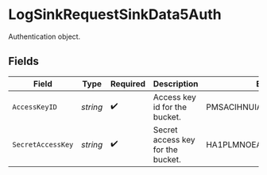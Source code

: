 # LogSinkRequestSinkData5Auth

Authentication object.


## Fields

| Field                             | Type                              | Required                          | Description                       | Example                           |
| --------------------------------- | --------------------------------- | --------------------------------- | --------------------------------- | --------------------------------- |
| `AccessKeyID`                     | *string*                          | :heavy_check_mark:                | Access key id for the bucket.     | PMSACIHNUIASDBWQDS                |
| `SecretAccessKey`                 | *string*                          | :heavy_check_mark:                | Secret access key for the bucket. | HA1PLMNOEAEYUHAJQMSDUJQS          |